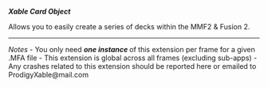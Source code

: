 <b><i>Xable Card Object</i></b>

<p>Allows you to easily create a series of decks within the MMF2 & Fusion 2.</p>

<hr/>
<i>Notes</i>
- You only need <b><i> one instance </i></b>  of this extension per frame for a given .MFA file
	- This extension is global across all frames (excluding sub-apps)
- Any crashes related to this extension should be reported here or emailed to ProdigyXable@mail.com 

